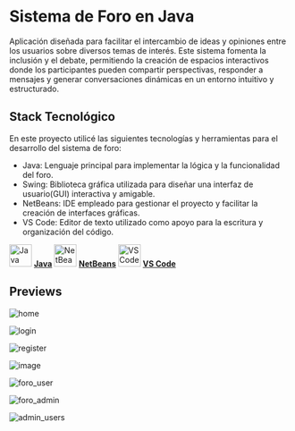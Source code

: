 # Sistema de Foro en Java

Aplicación diseñada para facilitar el intercambio de ideas y opiniones entre los usuarios sobre diversos temas de interés. Este sistema fomenta la inclusión y el debate, permitiendo la creación de espacios interactivos donde los participantes pueden compartir perspectivas, responder a mensajes y generar conversaciones dinámicas en un entorno intuitivo y estructurado.

## Stack Tecnológico

En este proyecto utilicé las siguientes tecnologías y herramientas para el desarrollo del sistema de foro:

- Java: Lenguaje principal para implementar la lógica y la funcionalidad del foro.
- Swing: Biblioteca gráfica utilizada para diseñar una interfaz de usuario(GUI) interactiva y amigable.
- NetBeans: IDE empleado para gestionar el proyecto y facilitar la creación de interfaces gráficas.
- VS Code: Editor de texto utilizado como apoyo para la escritura y organización del código.

<img src="https://upload.wikimedia.org/wikipedia/en/3/30/Java_programming_language_logo.svg" alt="Java " width="40"> [**Java**](https://www.java.com)
<img src="https://upload.wikimedia.org/wikipedia/commons/9/98/Apache_NetBeans_Logo.svg" alt="NetBeans" width="40"> [**NetBeans**](https://netbeans.apache.org)
<img src="https://code.visualstudio.com/assets/images/code-stable.png" alt="VS Code" width="40"> [**VS Code**](https://code.visualstudio.com)

## Previews
![home](https://github.com/user-attachments/assets/4f9439e1-8a35-41a2-911d-4408b8088a90)

![login](https://github.com/user-attachments/assets/deb30b72-7983-4de7-9431-6252e0063de7)

![register](https://github.com/user-attachments/assets/d258da37-b82f-4c62-989c-067fcb1ac38f)

![image](https://github.com/user-attachments/assets/86b0fea9-5a14-4f45-bf4e-64d989ce21e5)

![foro_user](https://github.com/user-attachments/assets/eb9049dd-b2b0-4c13-9507-bde283debc83)

![foro_admin](https://github.com/user-attachments/assets/4b68670e-df2a-4f2f-8cda-856f492f2c20)

![admin_users](https://github.com/user-attachments/assets/6d2571cb-7ada-400a-bc3a-6c827d6f6bce)


